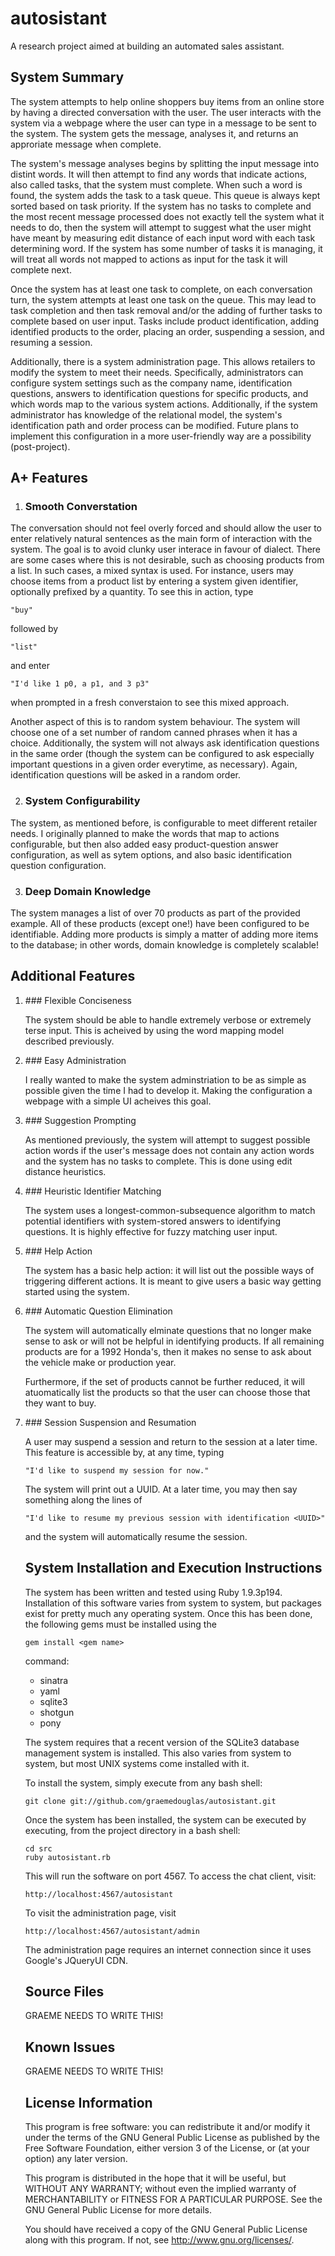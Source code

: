 autosistant
===========

A research project aimed at building an automated sales assistant.

System Summary
--------------

The system attempts to help online shoppers buy items from an online store by
having a directed conversation with the user.  The user interacts with the
system via a webpage where the user can type in a message to be sent to the
system.  The system gets the message, analyses it, and returns an approriate
message when complete.

The system's message analyses begins by splitting the input message into
distint words.  It will then attempt to find any words that indicate actions,
also called tasks, that the system must complete.  When such a word is found,
the system adds the task to a task queue.  This queue is always kept sorted
based on task priority.  If the system has no tasks to complete and
the most recent message processed does not exactly tell the system what it
needs to do, then the system will attempt to suggest what the user might have
meant by measuring edit distance of each input word with each task determining
word.  If the system has some number of tasks it is managing, it will treat
all words not mapped to actions as input for the task it will complete next.

Once the system has at least one task to complete, on each conversation turn,
the system attempts at least one task on the queue.  This may lead to task
completion and then task removal and/or the adding of further tasks to
complete based on user input.  Tasks include product identification,
adding identified products to the order, placing an order, suspending a
session, and resuming a session.

Additionally, there is a system administration page.  This allows retailers
to modify the system to meet their needs.  Specifically, administrators can
configure system settings such as the company name, identification questions,
answers to identification questions for specific products, and which words
map to the various system actions.  Additionally, if the system administrator
has knowledge of the relational model, the system's identification path
and order process can be modified.  Future plans to implement this
configuration in a more user-friendly way are a possibility (post-project).

A+ Features
-----------

1.	### Smooth Converstation

The conversation should not feel overly forced and should allow the user
to enter relatively natural sentences as the main form of interaction
with the system.  The goal is to avoid clunky user interace in favour
of dialect.  There are some cases where this is not desirable, such
as choosing products from a list.  In such cases, a mixed syntax is used.
For instance, users may choose items from a product list by entering a system
given identifier, optionally prefixed by a quantity.  To see this in action,
type
	
	"buy"

followed by

	"list"

and enter
	
	"I'd like 1 p0, a p1, and 3 p3"

when prompted in a fresh converstaion to see this mixed approach.

Another aspect of this is to random system behaviour.  The system will
choose one of a set number of random canned phrases when it has a choice.
Additionally, the system will not always ask identification questions in
the same order (though the system can be configured to ask especially
important questions in a given order everytime, as necessary).  Again,
identification questions will be asked in a random order.

2.	### System Configurability

The system, as mentioned before, is configurable to meet different retailer
needs.  I originally planned to make the words that map to actions
configurable, but then also added easy product-question answer configuration,
as well as sytem options, and also basic identification question configuration. 

3.	### Deep Domain Knowledge

The system manages a list of over 70 products as part of the provided
example.  All of these products (except one!) have been configured to be
identifiable.  Adding more products is simply a matter of adding more items
to the database; in other words, domain knowledge is completely scalable!


Additional Features
-------------------
<ol>
<li>
### Flexible Conciseness

The system should be able to handle extremely verbose or extremely terse
input.  This is acheived by using the word mapping model described previously.
</li>
<li>
### Easy Administration

I really wanted to make the system adminstriation to be as simple as possible
given the time I had to develop it.  Making the configuration a webpage with
a simple UI acheives this goal.
</li>
<li>
### Suggestion Prompting

As mentioned previously, the system will attempt to suggest possible
action words if the user's message does not contain any action words and
the system has no tasks to complete.  This is done using edit distance
heuristics.
</li>
<li>
### Heuristic Identifier Matching

The system uses a longest-common-subsequence algorithm to match potential
identifiers with system-stored answers to identifying questions.  It is
highly effective for fuzzy matching user input.
</li>
<li>
### Help Action

The system has a basic help action: it will list out the possible ways of
triggering different actions.  It is meant to give users a basic way
getting started using the system.
</li>
<li>
### Automatic Question Elimination

The system will automatically elminate questions that no longer make sense
to ask or will not be helpful in identifying products.  If all remaining
products are for a 1992 Honda's, then it makes no sense to ask about the
vehicle make or production year.

Furthermore, if the set of products cannot be further reduced, it will
atuomatically list the products so that the user can choose those that they
want to buy.
</li>
<li>
### Session Suspension and Resumation

A user may suspend a session and return to the session at a later time.
This feature is accessible by, at any time, typing

	"I'd like to suspend my session for now."

The system will print out a UUID.  At a later time, you may then say something
along the lines of

	"I'd like to resume my previous session with identification <UUID>"

and the system will automatically resume the session.
</li>

System Installation and Execution Instructions
----------------------------------------------

The system has been written and tested using Ruby 1.9.3p194.  Installation
of this software varies from system to system, but packages exist for pretty
much any operating system.  Once this has been done, the following gems must
be installed using the

	gem install <gem name>

command:

*	sinatra
*	yaml
*	sqlite3
*	shotgun
*	pony

The system requires that a recent version of the SQLite3 database management
system is installed.  This also varies from system to system, but most UNIX
systems come installed with it.

To install the system, simply execute from any bash shell:

	git clone git://github.com/graemedouglas/autosistant.git

Once the system has been installed, the system can be executed by executing,
from the project directory in a bash shell:

	cd src
	ruby autosistant.rb

This will run the software on port 4567.  To access the chat client,
visit:
	
	http://localhost:4567/autosistant

To visit the administration page, visit
	
	http://localhost:4567/autosistant/admin

The administration page requires an internet connection since it uses Google's
JQueryUI CDN.

Source Files
------------

GRAEME NEEDS TO WRITE THIS!

Known Issues
------------

GRAEME NEEDS TO WRITE THIS!

License Information
-------------------

This program is free software: you can redistribute it and/or modify it under the terms of the GNU General Public License as published by the Free Software Foundation, either version 3 of the License, or (at your option) any later version.

This program is distributed in the hope that it will be useful, but WITHOUT ANY WARRANTY; without even the implied warranty of MERCHANTABILITY or FITNESS FOR A PARTICULAR PURPOSE. See the GNU General Public License for more details.

You should have received a copy of the GNU General Public License along with this program. If not, see http://www.gnu.org/licenses/.
